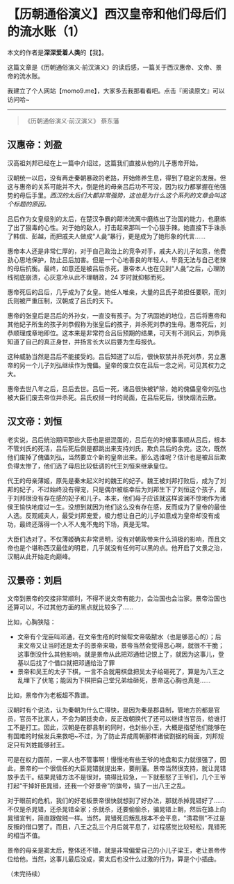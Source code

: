 # 【历朝通俗演义】西汉皇帝和他们母后们的流水账（1）

本文的作者是**深深爱着人类**的【我】。

这篇文章是《历朝通俗演义·前汉演义》的读后感，一篇关于西汉惠帝、文帝、景帝的流水账。

我建立了个人网站【momo9.me】，大家多去我那看看吧。点击『阅读原文』可以访问哈~

---

> 《历朝通俗演义·前汉演义》 蔡东藩

## 汉惠帝：刘盈

汉高祖刘邦已经在上一篇中介绍过，这篇我们直接从他的儿子惠帝开始。

汉朝统一以后，没有再走秦朝暴政的老路，开始修养生息，得到了稳定的发展。但这与惠帝的关系可能并不大，倒是他的母亲吕后功不可没，因为权力都掌握在他强势的母后手里。*西汉的太后们大都非常强势，这也是为什么这个系列的文章会叫这个标题的原因。*

吕后作为女皇级别的太后，在楚汉争霸的颠沛流离中磨练出了治国的能力，也磨练了出了狠毒的心性。对于她的敌人，打击起来那叫一个心狠手辣。她直接下手诛杀了韩信、彭越，而把戚夫人做成“人彘”暴行，更是成为了她形象的代言……

惠帝本人还是非常仁厚的，对于自己政治上的竞争对手，戚夫人的儿子如意，他费劲心思地保护，防止吕后加害。但是一个心地善良的年轻人，毕竟无法与自己老辣的母后抗衡。最终，如意还是被吕后杀死，惠帝本人也在见到“人彘”之后，心理防线彻底崩溃，心灰意冷从此不理朝政，24 岁时就抑郁而死。

惠帝死后的吕后，几乎成为了女皇。她任人唯亲，大量的吕氏子弟担任要职，而刘氏则被严重压制，汉朝成了吕氏的天下。

惠帝的张皇后是吕后的外孙女，一直没有孩子。为了巩固她的地位，吕后将惠帝和其他妃子所生的孩子刘恭假称为张皇后的孩子，并杀死刘恭的生母。惠帝死后，刘恭顺理成章地即位。这本来是非常符合吕后预期的结果，可天有不测风云，刘恭竟知道了自己的真正身世，并扬言长大以后要为生母报仇。

这种威胁当然是吕后不能接受的。吕后知道了以后，很快软禁并杀死刘恭，另立惠帝的另一个儿子刘弘继续作为傀儡。皇帝的废立仅在吕后一念之间，可见其权力之大。

惠帝去世八年之后，吕后去世。吕后一死，诸吕很快被铲除，她的傀儡皇帝刘弘也被大臣们废去帝位并杀死。吕氏权倾一时的局面，在吕后死后，很快烟消云散。

## 汉文帝：刘恒

老实说，吕后统治期间那些大臣也是挺混蛋的，吕后在的时候事事顺从吕后，根本不管刘氏的死活，吕后死后倒是都跳出来支持刘氏，欺负吕后的余党。这次，既然他们废掉了傀儡刘弘，当然要立个新的皇帝出来。那么选谁呢？估计也是被吕后欺负得太惨了，他们选了母后比较低调的代王刘恒来继承皇位。

代王的母亲薄姬，原先是秦末起义时的魏王的妃子。魏王被刘邦打败后，成为了刘邦的妃子，不过始终没有得宠，只是偶尔被临幸后为刘邦生下了刘恒这个孩子，属于刘邦很没有存在感的妃子和儿子。本来，他们母子应该就这样波澜不惊地作为诸侯王愉快地度过一生。没想到就因为他们这么没有存在感，反而成为了皇帝的最佳人选。反观戚夫人，最受刘邦宠爱，极力想让自己的儿子如意成为皇帝却没有成功，最终还落得一个人不人鬼不鬼的下场，真是无常。

大臣们选对了。不仅薄姬确实非常贤明，没有对朝政带来什么消极的影响，而且文帝也是个堪称西汉最佳的明君，几乎就没有任何可以黑的点。他开启了文景之治，汉朝从此开始走向巅峰。

## 汉景帝：刘启

文帝到景帝的交接非常顺利，不得不说文帝有能力，会治国也会治家。景帝治国也还算可以，不过其他方面的黑点就比较多了……

比如，心胸狭隘：

* 文帝有个宠臣叫邓通，在文帝生疮的时候帮文帝吸脓水（也是够恶心的）；后来文帝又让当时还是太子的景帝来吸，景帝当然会觉得恶心啊，就很不干脆；这事倒没什么其他影响，就是景帝从此把邓通给记恨上了，就因为这事儿，登基以后找了个借口就把邓通给治了罪
* 景帝和吴王的太子下棋，一言不合就用棋盘把吴太子给砸死了，算是为八王之乱埋下了伏笔；能因为下棋把自己堂兄弟给砸死，景帝这心胸也真是……

比如，景帝作为老板超不靠谱。

汉朝时有个说法，认为秦朝为什么亡得快，是因为秦是郡县制，管地方的都是官员，官员不比家人，不会为朝廷卖命，反正改朝换代了还可以继续当官员，给谁打工不是打工。因此，汉朝是在郡县制的同时，也封些小王，大概是指望他们能够在有国难的时候发兵来救吧~不过，为了防止弄成周朝那样诸侯割据的局面，刘邦规定只有刘姓能够封王。

可是在权力面前，一家人也不管事啊！慢慢地有些王爷的地盘和实力就很强了，因此，景帝的一个很信任的大臣晁错就提出来，要削藩。景帝当然很支持，就让晁错放手去干。结果晁错方法不是很对，搞得比较急，一下就惹怒了王爷们，几个王爷打起“干掉奸臣晁错，还我一个好景帝”的旗号，搞了一出八王之乱。

对于眼前的危机，我们的好老板景帝很快就想到了好办法，那就杀掉晁错好了……不仅是杀晁错，还杀晁错全家；杀就杀，还要偷偷杀，骗晁错上朝，然后在路上向晁错宣判，简直跟做贼一样。当然，晁错死后叛乱根本不会平息，“清君侧”不过是反叛的借口罢了。而且，八王之乱三个月后就平息了，过程感觉比较轻松，晁错死的相当不值。

景帝的母亲是窦太后，整体还不错，就是非常偏爱自己的小儿子梁王，老让景帝传位给他。当然，这事儿最后没成，窦太后也没什么过激的行为，算是个小插曲。

（未完待续）